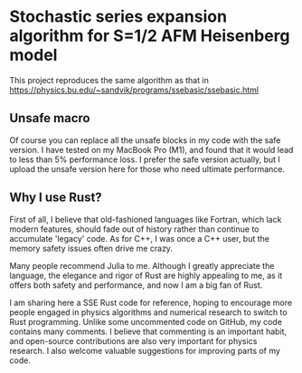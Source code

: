 # Stochastic series expansion algorithm for S=1/2 AFM Heisenberg model

This project reproduces the same algorithm as that in https://physics.bu.edu/~sandvik/programs/ssebasic/ssebasic.html

## Unsafe macro
Of course you can replace all the unsafe blocks in my code with the safe version. I have tested on my MacBook Pro (M1), and found that it would lead to less than 5% performance loss. I prefer the safe version actually, but I upload the unsafe version here for those who need ultimate performance.

## Why I use Rust?

First of all, I believe that old-fashioned languages like Fortran, which lack modern features, should fade out of history rather than continue to accumulate 'legacy' code. As for C++, I was once a C++ user, but the memory safety issues often drive me crazy. 

Many people recommend Julia to me. Although I greatly appreciate the language, the elegance and rigor of Rust are highly appealing to me, as it offers both safety and performance, and now I am a big fan of Rust. 

I am sharing here a SSE Rust code for reference, hoping to encourage more people engaged in physics algorithms and numerical research to switch to Rust programming. Unlike some uncommented code on GitHub, my code contains many comments. I believe that commenting is an important habit, and open-source contributions are also very important for physics research. I also welcome valuable suggestions for improving parts of my code.
